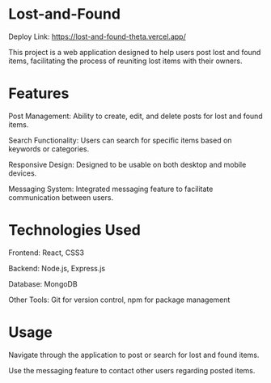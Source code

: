 # Lost-and-Found
Deploy Link: https://lost-and-found-theta.vercel.app/

This project is a web application designed to help users post lost and found items, facilitating the process of reuniting lost items with their owners.

# Features
  Post Management: Ability to create, edit, and delete posts for lost and found items.
  
  Search Functionality: Users can search for specific items based on keywords or categories.
  
  Responsive Design: Designed to be usable on both desktop and mobile devices.
  
  Messaging System: Integrated messaging feature to facilitate communication between users.

# Technologies Used
Frontend: React, CSS3

Backend: Node.js, Express.js

Database: MongoDB

Other Tools: Git for version control, npm for package management

# Usage
Navigate through the application to post or search for lost and found items.

Use the messaging feature to contact other users regarding posted items.
